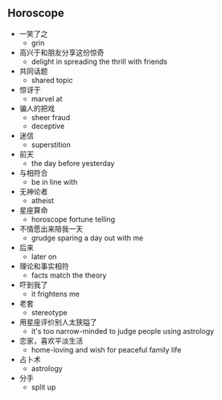 ## Horoscope

* 一笑了之
  * grin
* 高兴于和朋友分享这份惊奇
  * delight in spreading the thrill with friends
* 共同话题
  * shared topic
* 惊讶于
  * marvel at
* 骗人的把戏
  * sheer fraud
  * deceptive
* 迷信
  * superstition
* 前天
  * the day before yesterday
* 与相符合
  * be in line with
* 无神论者
  * atheist
* 星座算命
  * horoscope fortune telling
* 不情愿出来陪我一天
  * grudge sparing a day out with me
* 后来
  * later on
* 理论和事实相符
  * facts match the theory
* 吓到我了
  * it frightens me
* 老套
  * stereotype
* 用星座评价别人太狭隘了
  * it's too narrow-minded to judge people using astrology
* 恋家，喜欢平淡生活
  * home-loving and wish for peaceful family life
* 占卜术
  * astrology
* 分手
  * split up
